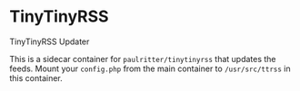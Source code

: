 # TinyTinyRSS
TinyTinyRSS Updater

This is a sidecar container for `paulritter/tinytinyrss` that updates the feeds. Mount your `config.php` from the main container to `/usr/src/ttrss` in this container.

